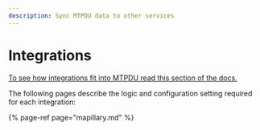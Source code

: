 ```yaml
---
description: Sync MTPDU data to other services
---
```


# Integrations

[To see how integrations fit into MTPDU read this section of the docs.](../functions.md#20-authenticate-to-integrations)

The following pages describe the logic and configuration setting required for each integration:

{% page-ref page="mapillary.md" %}



